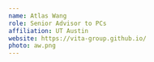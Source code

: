 ```yaml
---
name: Atlas Wang
role: Senior Advisor to PCs
affiliation: UT Austin
website: https://vita-group.github.io/
photo: aw.png
---
```

